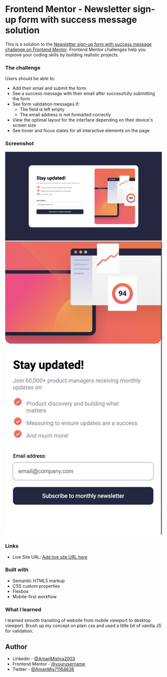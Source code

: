 # Frontend Mentor - Newsletter sign-up form with success message solution

This is a solution to the [Newsletter sign-up form with success message challenge on Frontend Mentor](https://www.frontendmentor.io/challenges/newsletter-signup-form-with-success-message-3FC1AZbNrv). Frontend Mentor challenges help you improve your coding skills by building realistic projects. 


### The challenge

Users should be able to:

- Add their email and submit the form
- See a success message with their email after successfully submitting the form
- See form validation messages if:
  - The field is left empty
  - The email address is not formatted correctly
- View the optimal layout for the interface depending on their device's screen size
- See hover and focus states for all interactive elements on the page

### Screenshot

![](/assets/images/screenshot.png)
![](/assets/images/screenshot2.png)


### Links
- Live Site URL: [Add live site URL here](https://amanmishra2003.github.io/newsletter-sign-up-with-success-message-main/)

### Built with

- Semantic HTML5 markup
- CSS custom properties
- Flexbox
- Mobile-first workflow

### What I learned

I learned smooth transiting of website from mobile viewport to desktop viewport. Brush up my concept on plain css and used a little bit of vanilla JS for validation.

## Author

- Linkedin - [@AmanMishra2003](https://www.linkedin.com/in/amanmishra2003/)
- Frontend Mentor - [@yourusername](https://www.frontendmentor.io/profile/AmanMishra2003)
- Twitter - [@AmanMis71164836](https://twitter.com/AmanMis71164836)

